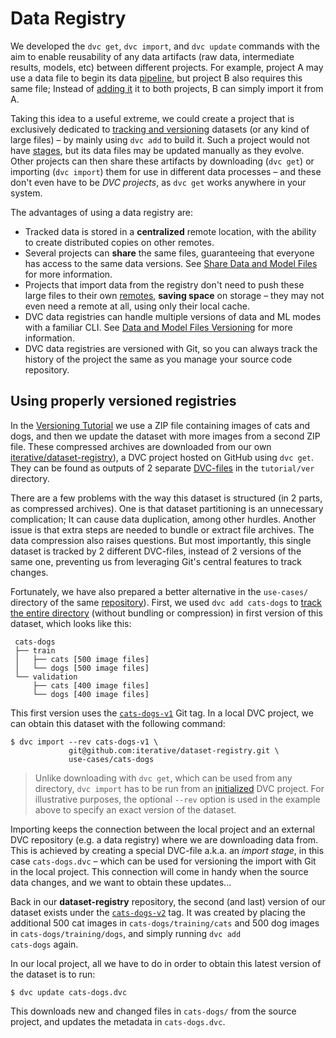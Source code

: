 # Data Registry

We developed the `dvc get`, `dvc import`, and `dvc update` commands with the aim
to enable reusability of any <abbr>data artifacts</abbr> (raw data, intermediate
results, models, etc) between different projects. For example, project A may use
a data file to begin its data [pipeline](/doc/command-reference/pipeline), but
project B also requires this same file; Instead of
[adding it](/doc/command-reference/add#example-single-file) it to both projects,
B can simply import it from A.

Taking this idea to a useful extreme, we could create a <abbr>project</abbr>
that is exclusively dedicated to
[tracking and versioning](/doc/use-cases/data-and-model-files-versioning)
datasets (or any kind of large files) – by mainly using `dvc add` to build it.
Such a project would not have [stages](/doc/command-reference/run), but its data
files may be updated manually as they evolve. Other projects can then share
these artifacts by downloading (`dvc get`) or importing (`dvc import`) them for
use in different data processes – and these don't even have to be _DVC
projects_, as `dvc get` works anywhere in your system.

The advantages of using a data registry are:

- Tracked data is stored in a **centralized** remote location, with the ability
  to create distributed copies on other remotes.
- Several projects can **share** the same files, guaranteeing that everyone has
  access to the same data versions. See
  [Share Data and Model Files](/doc/use-cases/share-data-and-model-files) for
  more information.
- Projects that import data from the registry don't need to push these large
  files to their own [remotes](/doc/command-reference/remote), **saving space**
  on storage – they may not even need a remote at all, using only their local
  <abbr>cache</abbr>.
- DVC data registries can handle multiple versions of data and ML modes with a
  familiar CLI. See
  [Data and Model Files Versioning](/doc/use-cases/data-and-model-files-versioning)
  for more information.
- DVC data registries are versioned with Git, so you can always track the
  history of the project the same as you manage your source code repository.

## Using properly versioned registries

In the [Versioning Tutorial](/doc/tutorials/versioning) we use a ZIP file
containing images of cats and dogs, and then we update the dataset with more
images from a second ZIP file. These compressed archives are downloaded from our
own
[iterative/dataset-registry](https://github.com/iterative/dataset-registry)), a
<abbr>DVC project</abbr> hosted on GitHub using `dvc get`. They can be found as
<abbr>outputs</abbr> of 2 separate
[DVC-files](/doc/user-guide/dvc-files-and-directories) in the `tutorial/ver`
directory.

There are a few problems with the way this dataset is structured (in 2 parts, as
compressed archives). One is that dataset partitioning is an unnecessary
complication; It can cause data duplication, among other hurdles. Another issue
is that extra steps are needed to bundle or extract file archives. The data
compression also raises questions. But most importantly, this single dataset is
tracked by 2 different DVC-files, instead of 2 versions of the same one,
preventing us from leveraging Git's central features to track changes.

Fortunately, we have also prepared a better alternative in the `use-cases/`
directory of the same
[repository](https://github.com/iterative/dataset-registry)). First, we used
<code>dvc add cats-dogs</code> to
[track the entire directory](https://dvc.org/doc/command-reference/add#example-directory)
(without bundling or compression) in first version of this dataset, which looks
like this:

```
 cats-dogs
 ├── train
 │   ├── cats [500 image files]
 │   └── dogs [500 image files]
 └── validation
     ├── cats [400 image files]
     └── dogs [400 image files]
```

This first version uses the
[`cats-dogs-v1`](https://github.com/iterative/dataset-registry/tree/cats-dogs-v1/use-cases)
Git tag. In a local DVC project, we can obtain this dataset with the following
command:

```dvc
$ dvc import --rev cats-dogs-v1 \
             git@github.com:iterative/dataset-registry.git \
             use-cases/cats-dogs
```

> Unlike downloading with `dvc get`, which can be used from any directory,
> `dvc import` has to be run from an [initialized](/doc/command-reference/init)
> DVC project. For illustrative purposes, the optional `--rev` option is used in
> the example above to specify an exact version of the dataset.

Importing keeps the connection between the local project and an external DVC
repository (e.g. a data registry) where we are downloading data from. This is
achieved by creating a special DVC-file a.k.a. an _import stage_, in this case
`cats-dogs.dvc` – which can be used for versioning the import with Git in the
local project. This connection will come in handy when the source data changes,
and we want to obtain these updates...

Back in our **dataset-registry** repository, the second (and last) version of
our dataset exists under the
[`cats-dogs-v2`](https://github.com/iterative/dataset-registry/tree/cats-dogs-v2/use-cases)
tag. It was created by placing the additional 500 cat images in
`cats-dogs/training/cats` and 500 dog images in `cats-dogs/training/dogs`, and
simply running <code>dvc add cats-dogs</code> again.

In our local project, all we have to do in order to obtain this latest version
of the dataset is to run:

```dvc
$ dvc update cats-dogs.dvc
```

This downloads new and changed files in `cats-dogs/` from the source project,
and updates the metadata in `cats-dogs.dvc`.
